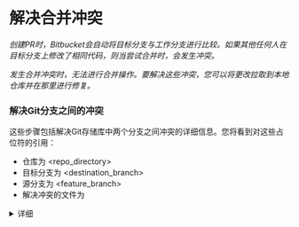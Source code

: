 # 解决合并冲突
*创建PR时，Bitbucket会自动将目标分支与工作分支进行比较。如果其他任何人在目标分支上修改了相同代码，则当尝试合并时，会发生冲突。*

*发生合并冲突时，无法进行合并操作。要解决这些冲突，您可以将更改拉取到本地仓库并在那里进行修复。*

### 解决Git分支之间的冲突
这些步骤包括解决Git存储库中两个分支之间冲突的详细信息。您将看到对这些占位符的引用：
- 仓库为 <repo_directory>
- 目标分支为 <destination_branch>
- 源分支为 <feature_branch>
- 解决冲突的文件为 <filename>

<details>
  <summary>详细</summary>
  <div>
  <ol>
  <li>确保您在存储库目录中。
    
    $ cd ~/<repo_directory>
   例如，如果您的存储库名称为my-repository，则结果可能看起来像这样：
 
    computer:$ cd ~/my-repository
    computer:my-repository emmap$
  </li>
  <li>从Bitbucket中提取存储库的最新版本。
  
    $ git pull
  </li>
  <li>checkout源分支。
  
    $ git checkout <feature_branch>
  </li>
  <li>将目标分支拉取到源分支。此时，目标分支将尝试其与源分支合并并显示所有冲突。
  
    $ git pull origin <destination_branch>
   例如，如果目标分支为master，则结果将如下所示：
   
    computer:my-repository emmap$ git pull origin master
    * branch            master     -> FETCH_HEAD
    Auto-merging team_contact_info.txt
    CONFLICT (content): Merge conflict in team_contact_info.txt
    Automatic merge failed; fix conflicts and then commit the result.
   当您在本地合并有冲突的两个分支时，打开编辑器时，文件中会出现冲突标记。
  </li>
  <li>打开文件以解决冲突。您可以使用命令行执行此操作，也可以导航到文件。  
   该文件将如下所示：
  
   ![mergeconflict_git_branches](./mergeconflict_git_branches.png)
    
    $ git pull origin <destination_branch>
   **A**.  HEAD分支中更改的开始。在这种情况下，HEAD表示您要合并到其中的活动分支。
   
   **B**.  活动分支中更改的结束和非活动分支中更改的开始。
   
   **C**.  非活动分支中更改的结束。
  </li>
  <li>通过执行以下操作解决冲突：
   1.删除由Git添加的更改名称（ 上面的屏幕快照中的A，  B和  C）。
  
   2.更正内容。
   
   3.保存文件。
   
   结果将如下所示：
   
   ![mergeconflict_git_branches_resolved.png](./mergeconflict_git_branches_resolved.png)
  </li>
  <li>添加并提交更改。
  
    $ git add <filename>
    $ git commit -m'commit message'
  </li>
    <li>将更改推送到远程。
  
    git push origin <feature_branch>
  </li>
  </ol>
  当您检查PR时，PR仍将处于打开状态，并且将不再看到任何合并冲突。
  </div>
</details>
